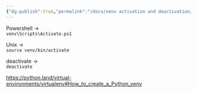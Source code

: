 ```yaml
---
{"dg-publish":true,"permalink":"/docs/venv activation and deactivation/","title":"venv activation and deactivation"}
---
```


Powershell ->  
`venv\Scripts\Activate.ps1`

Unix ->  
`source venv/bin/activate`

deactivate ->  
`deactivate`

https://python.land/virtual-environments/virtualenv#How_to_create_a_Python_venv
